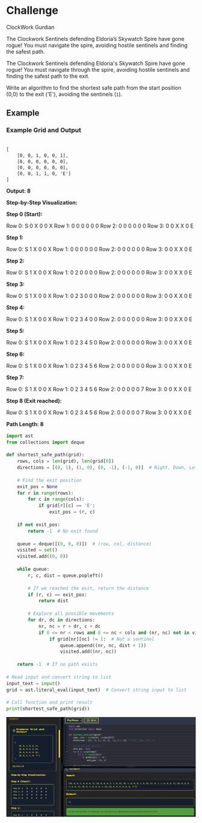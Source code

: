 # Challenge
ClockWork Gurdian

The Clockwork Sentinels defending Eldoria’s Skywatch Spire have gone rogue! You must navigate the spire, avoiding hostile sentinels and finding the safest path.

The Clockwork Sentinels defending Eldoria's Skywatch Spire have gone rogue! You must navigate through the spire, avoiding hostile sentinels and finding the safest path to the exit.

Write an algorithm to find the shortest safe path from the start position (0,0) to the exit ('E'), avoiding the sentinels (`1`).

## Example

### Example Grid and Output

```

[
    [0, 0, 1, 0, 0, 1],
    [0, 0, 0, 0, 0, 0],
    [0, 0, 0, 0, 0, 0],
    [0, 0, 1, 1, 0, 'E']
]
```

**Output: 8**

**Step-by-Step Visualization:**  
  
**Step 0 (Start):**

Row 0: S   0   X   0   0   X
Row 1: 0   0   0   0   0   0
Row 2: 0   0   0   0   0   0
Row 3: 0   0   X   X   0   E
    

**Step 1:**

Row 0: S   1   X   0   0   X
Row 1: 0   0   0   0   0   0
Row 2: 0   0   0   0   0   0
Row 3: 0   0   X   X   0   E
    

**Step 2:**

Row 0: S   1   X   0   0   X
Row 1: 0   2   0   0   0   0
Row 2: 0   0   0   0   0   0
Row 3: 0   0   X   X   0   E
    

**Step 3:**

Row 0: S   1   X   0   0   X
Row 1: 0   2   3   0   0   0
Row 2: 0   0   0   0   0   0
Row 3: 0   0   X   X   0   E
    

**Step 4:**

Row 0: S   1   X   0   0   X
Row 1: 0   2   3   4   0   0
Row 2: 0   0   0   0   0   0
Row 3: 0   0   X   X   0   E
    

**Step 5:**

Row 0: S   1   X   0   0   X
Row 1: 0   2   3   4   5   0
Row 2: 0   0   0   0   0   0
Row 3: 0   0   X   X   0   E
    

**Step 6:**

Row 0: S   1   X   0   0   X
Row 1: 0   2   3   4   5   6
Row 2: 0   0   0   0   0   0
Row 3: 0   0   X   X   0   E
                          

**Step 7:**

Row 0: S   1   X   0   0   X
Row 1: 0   2   3   4   5   6
Row 2: 0   0   0   0   0   7
Row 3: 0   0   X   X   0   E
                          

**Step 8 (Exit reached):**

Row 0: S   1   X   0   0   X
Row 1: 0   2   3   4   5   6
Row 2: 0   0   0   0   0   7
Row 3: 0   0   X   X   0   E
                          

  

**Path Length: 8**

```python
import ast
from collections import deque

def shortest_safe_path(grid):
    rows, cols = len(grid), len(grid[0])
    directions = [(0, 1), (1, 0), (0, -1), (-1, 0)]  # Right, Down, Left, Up
    
    # Find the exit position
    exit_pos = None
    for r in range(rows):
        for c in range(cols):
            if grid[r][c] == 'E':
                exit_pos = (r, c)
    
    if not exit_pos:
        return -1  # No exit found
    
    queue = deque([(0, 0, 0)])  # (row, col, distance)
    visited = set()
    visited.add((0, 0))
    
    while queue:
        r, c, dist = queue.popleft()
        
        # If we reached the exit, return the distance
        if (r, c) == exit_pos:
            return dist
        
        # Explore all possible movements
        for dr, dc in directions:
            nr, nc = r + dr, c + dc
            if 0 <= nr < rows and 0 <= nc < cols and (nr, nc) not in visited:
                if grid[nr][nc] != 1:  # Not a sentinel
                    queue.append((nr, nc, dist + 1))
                    visited.add((nr, nc))
    
    return -1  # If no path exists

# Read input and convert string to list
input_text = input()
grid = ast.literal_eval(input_text)  # Convert string input to list

# Call function and print result
print(shortest_safe_path(grid))

```

![](assets/Pasted%20image%2020250323104641.png)